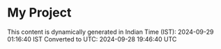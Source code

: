 # My Project

This content is dynamically generated in Indian Time (IST): 2024-09-29 01:16:40 IST
Converted to UTC: 2024-09-28 19:46:40 UTC
